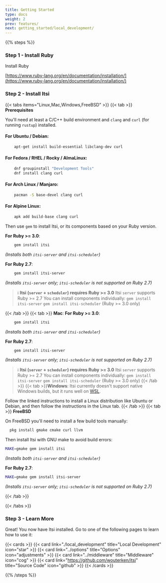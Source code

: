 ```yaml
---
title: Getting Started
type: docs
weight: 2
prev: features/
next: getting_started/local_development/
---
```

{{% steps %}}

### Step 1 - Install Ruby

Install Ruby

[https://www.ruby-lang.org/en/documentation/installation/](https://www.ruby-lang.org/en/documentation/installation/)

### Step 2 - Install Itsi

{{< tabs items="Linux,Mac,Windows,FreeBSD" >}}
  {{< tab >}}
  **Prerequisites**


You'll need at least a C/C++ build environment and `clang` and `curl` (for running `rustup`) installed.

#### For Ubuntu / Debian:
```bash
    apt-get install build-essential libclang-dev curl
```
#### For Fedora / RHEL / Rocky / AlmaLinux:
```bash
    dnf groupinstall "Development Tools"
    dnf install clang curl
```
#### For Arch Linux / Manjaro:
```bash
    pacman -S base-devel clang curl
```
#### For Alpine Linux:
```bash
    apk add build-base clang curl
```

Then use `gem` to install Itsi, or its components based on your Ruby version.

**For Ruby >= 3.0**:
```bash
    gem install itsi
```
*(Installs both `itsi-server` and `itsi-scheduler`)*

**For Ruby 2.7**:
```bash
    gem install itsi-server
```
*(Installs `itsi-server` only; `itsi-scheduler` is not supported on Ruby 2.7)*

> ℹ️ **Itsi (`server` + `scheduler`) requires Ruby >= 3.0**
> Itsi `server` supports Ruby >= 2.7
> You can install components individually:
> `gem install itsi-server`
> `gem install itsi-scheduler` (Ruby >= 3.0 only)

  {{< /tab >}}
  {{< tab >}}
  **Mac**:
  **For Ruby >= 3.0**:
```bash
    gem install itsi
```
*(Installs both `itsi-server` and `itsi-scheduler`)*

**For Ruby 2.7**:
```bash
    gem install itsi-server
```
*(Installs `itsi-server` only; `itsi-scheduler` is not supported on Ruby 2.7)*

> ℹ️ **Itsi (`server` + `scheduler`) requires Ruby >= 3.0**
> Itsi `server` supports Ruby >= 2.7
> You can install components individually:
> `gem install itsi-server`
> `gem install itsi-scheduler` (Ruby >= 3.0 only)
  {{< /tab >}}
  {{< tab >}}**Windows**: Itsi currently doesn't support native Windows builds, but it runs well on [WSL](https://learn.microsoft.com/en-us/windows/wsl/install).

  Follow the linked instructions to install a Linux distribution like Ubuntu or Debian, and then follow the instructions in the Linux tab.
  {{< /tab >}}
  {{< tab >}}
  **FreeBSD**

On FreeBSD you'll need to install a few build tools manually:
```bash
  pkg install gmake cmake curl llvm
```

Then install Itsi with GNU make to avoid build errors:
```bash
MAKE=gmake gem install itsi
```

 *(Installs both `itsi-server` and `itsi-scheduler`)*

**For Ruby 2.7**:
```bash
MAKE=gmake gem install itsi-server
```
*(Installs `itsi-server` only; `itsi-scheduler` is not supported on Ruby 2.7)*

  {{< /tab >}}

{{< /tabs >}}

### Step 3 - Learn More

Great! You now have Itsi installed. Go to one of the following pages to learn how to use it:

{{< cards >}}
  {{< card link="./local_development" title="Local Development" icon="star" >}}
  {{< card link="../options" title="Options" icon="adjustments" >}}
  {{< card link="../middleware" title="Middleware" icon="cog" >}}
  {{< card link="https://github.com/wouterken/itsi" title="Source Code" icon="github" >}}
{{< /cards >}}

{{% /steps %}}
